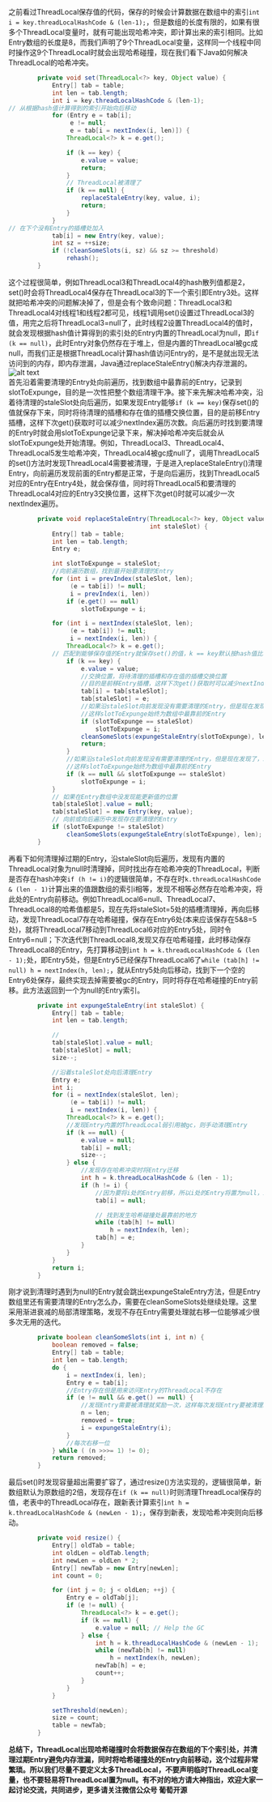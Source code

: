 之前看过ThreadLocal保存值的代码，保存的时候会计算数据在数组中的索引`int i = key.threadLocalHashCode & (len-1);`，但是数组的长度有限的，如果有很多个ThreadLocal变量时，就有可能出现哈希冲突，即计算出来的索引相同。比如Entry数组的长度是8，而我们声明了9个ThreadLocal变量，这样同一个线程中同时操作这9个ThreadLocal时就会出现哈希碰撞，现在我们看下Java如何解决ThreadLocal的哈希冲突。
```java
        private void set(ThreadLocal<?> key, Object value) {
            Entry[] tab = table;
            int len = tab.length;
            int i = key.threadLocalHashCode & (len-1);
// 从根据hash值计算得到的索引开始向后移动
            for (Entry e = tab[i];
                 e != null;
                 e = tab[i = nextIndex(i, len)]) {
                ThreadLocal<?> k = e.get();

                if (k == key) {
                    e.value = value;
                    return;
                }
                // ThreadLocal被清理了
                if (k == null) {
                    replaceStaleEntry(key, value, i);
                    return;
                }
            }
// 在下个没有Entry的插槽处加入
            tab[i] = new Entry(key, value);
            int sz = ++size;
            if (!cleanSomeSlots(i, sz) && sz >= threshold)
                rehash();
        }
```
这个过程很简单，例如ThreadLocal3和ThreadLocal4的hash散列值都是2，set()时会将ThreadLocal4保存在ThreadLocal3的下一个索引即Entry3处。这样就把哈希冲突的问题解决掉了，但是会有个致命问题：ThreadLocal3和ThreadLocal4对线程1和线程2都可见，线程1调用set()设置过ThreadLocal3的值，用完之后将ThreadLocal3=null了，此时线程2设置ThreadLocal4的值时，就会发现根据hash值计算得到的索引处的Entry内置的ThreadLocal为null，即`if (k == null)`，此时Entry对象仍然存在于堆上，但是内置的ThreadLocal被gc成null，而我们正是根据ThreadLocal计算hash值访问Entry的，是不是就出现无法访问到的内存，即内存泄漏，Java通过replaceStaleEntry()解决内存泄漏的。  
![alt text](../visio/threadlocal-hash.png)  
首先沿着需要清理的Entry处向前遍历，找到数组中最靠前的Entry，记录到slotToExpunge，目的是一次性把整个数组清理干净。接下来先解决哈希冲突，沿着待清理的staleSlot处向后遍历，如果发现Entry能够`if (k == key)`保存set()的值就保存下来，同时将待清理的插槽和存在值的插槽交换位置，目的是前移Entry插槽，这样下次get()获取时可以减少nextIndex遍历次数。向后遍历时找到要清理的Entry时就会用slotToExpunge记录下来，解决掉哈希冲突后就会从slotToExpunge处开始清理。例如，ThreadLocal3、ThreadLocal4、ThreadLocal5发生哈希冲突，ThreadLocal4被gc成null了，调用ThreadLocal5的set()方法时发现ThreadLocal4需要被清理，于是进入replaceStaleEntry()清理Entry，向前遍历发现前面的Entry都是正常，于是向后遍历，找到ThreadLocal5对应的Entry在Entry4处，就会保存值，同时将ThreadLocal5和要清理的ThreadLocal4对应的Entry3交换位置，这样下次get()时就可以减少一次nextIndex遍历。
```java
        private void replaceStaleEntry(ThreadLocal<?> key, Object value,
                                       int staleSlot) {
            Entry[] tab = table;
            int len = tab.length;
            Entry e;

            int slotToExpunge = staleSlot;
            //向前遍历数组，找到最开始要清理的Entry
            for (int i = prevIndex(staleSlot, len);
                 (e = tab[i]) != null;
                 i = prevIndex(i, len))
                if (e.get() == null)
                    slotToExpunge = i;

            for (int i = nextIndex(staleSlot, len);
                 (e = tab[i]) != null;
                 i = nextIndex(i, len)) {
                ThreadLocal<?> k = e.get();
            // 匹配到能够保存值的Entry就保存set()的值，k == key默认按hash值比较
                if (k == key) {
                    e.value = value;
                    //交换位置，将待清理的插槽和存在值的插槽交换位置
                    //目的是前移Entry插槽，这样下次get()获取时可以减少nextIndex遍历次数
                    tab[i] = tab[staleSlot];
                    tab[staleSlot] = e;
                    //如果沿staleSlot向前发现没有需要清理的Entry，但是现在发现了，就及时记录
                    //这样slotToExpunge始终为数组中最靠前的Entry
                    if (slotToExpunge == staleSlot)
                        slotToExpunge = i;
                    cleanSomeSlots(expungeStaleEntry(slotToExpunge), len);
                    return;
                }
                //如果沿staleSlot向前发现没有需要清理的Entry，但是现在发现了，就及时记录
                //这样slotToExpunge始终为数组中最靠前的Entry
                if (k == null && slotToExpunge == staleSlot)
                    slotToExpunge = i;
            }
            // 如果在Entry数组中没发现能更新值的位置
            tab[staleSlot].value = null;
            tab[staleSlot] = new Entry(key, value);
            // 向前或向后遍历中发现存在要清理的Entry
            if (slotToExpunge != staleSlot)
                cleanSomeSlots(expungeStaleEntry(slotToExpunge), len);
        }
```
再看下如何清理掉过期的Entry，沿staleSlot向后遍历，发现有内置的ThreadLocal对象为null时清理掉，同时找出存在哈希冲突的ThreadLocal，判断是否存在hash冲突`if (h != i)`的逻辑很简单，不存在时`k.threadLocalHashCode & (len - 1)`计算出来的值跟数组的索引i相等，发现不相等必然存在哈希冲突，将此处的Entry向前移动。例如ThreadLocal6=null、ThreadLocal7、ThreadLocal8的哈希值都是5，现在先将staleSlot=5处的插槽清理掉，再向后移动，发现ThreadLocal7存在哈希碰撞，保存在Entry6处(本来应该保存在5&8=5处)，就将ThreadLocal7移动到ThreadLocal6对应的Entry5处，同时令Entry6=null；下次迭代到ThreadLocal8,发现又存在哈希碰撞，此时移动保存ThreadLocal8的Entry，先打算移动到`int h = k.threadLocalHashCode & (len - 1);`处，即Entry5处，但是Entry5已经保存ThreadLocal6了`while (tab[h] != null) h = nextIndex(h, len);`，就从Entry5处向后移动，找到下一个空的Entry6处保存，最终实现去掉需要被gc的Entry，同时将存在哈希碰撞的Entry前移。此方法返回到一个为null的Entry索引。
```java
        private int expungeStaleEntry(int staleSlot) {
            Entry[] tab = table;
            int len = tab.length;

            //
            tab[staleSlot].value = null;
            tab[staleSlot] = null;
            size--;

            //沿着staleSlot处向后清理Entry
            Entry e;
            int i;
            for (i = nextIndex(staleSlot, len);
                 (e = tab[i]) != null;
                 i = nextIndex(i, len)) {
                ThreadLocal<?> k = e.get();
                //发现Entry内置的ThreadLocal弱引用被gc，则手动清理Entry
                if (k == null) {
                    e.value = null;
                    tab[i] = null;
                    size--;
                } else {
                    //发现存在哈希冲突时将Entry迁移
                    int h = k.threadLocalHashCode & (len - 1);
                    if (h != i) {
                        //因为要将i处的Entry前移，所以i处的Entry将置为null，i处的Entry引用保存在e变量
                        tab[i] = null;

                        // 找到发生哈希碰撞处最靠前的地方
                        while (tab[h] != null)
                            h = nextIndex(h, len);
                        tab[h] = e;
                    }
                }
            }
            return i;
        }
```
刚才说到清理时遇到为null的Entry就会跳出expungeStaleEntry方法，但是Entry数组里还有需要清理的Entry怎么办，需要在cleanSomeSlots处继续处理。这里采用渐进衰减的局部清理策略，发现不存在Entry需要处理就右移一位能够减少很多次无用的迭代。
```java
        private boolean cleanSomeSlots(int i, int n) {
            boolean removed = false;
            Entry[] tab = table;
            int len = tab.length;
            do {
                i = nextIndex(i, len);
                Entry e = tab[i];
                //Entry存在但是用来访问Entry的ThreadLocal不存在
                if (e != null && e.get() == null) {
                    //发现Entry需要被清理就奖励一次，这样每次发现Entry要被清理就会一直循环，直到清理完
                    n = len;
                    removed = true;
                    i = expungeStaleEntry(i);
                }
                //每次右移一位
            } while ( (n >>>= 1) != 0);
            return removed;
        }
```
最后set()时发现容量超出需要扩容了，通过resize()方法实现的，逻辑很简单，新数组默认为原数组的2倍，发现存在`if (k == null)`时则清理ThreadLocal保存的值，老表中的ThreadLocal存在，跟新表计算索引`int h = k.threadLocalHashCode & (newLen - 1);`，保存到新表，发现哈希冲突则向后移动。
```java
        private void resize() {
            Entry[] oldTab = table;
            int oldLen = oldTab.length;
            int newLen = oldLen * 2;
            Entry[] newTab = new Entry[newLen];
            int count = 0;

            for (int j = 0; j < oldLen; ++j) {
                Entry e = oldTab[j];
                if (e != null) {
                    ThreadLocal<?> k = e.get();
                    if (k == null) {
                        e.value = null; // Help the GC
                    } else {
                        int h = k.threadLocalHashCode & (newLen - 1);
                        while (newTab[h] != null)
                            h = nextIndex(h, newLen);
                        newTab[h] = e;
                        count++;
                    }
                }
            }

            setThreshold(newLen);
            size = count;
            table = newTab;
        }
```
**总结下，ThreadLocal出现哈希碰撞时会将数据保存在数组的下个索引处，并清理过期Entry避免内存泄漏，同时将哈希碰撞处的Entry向前移动，这个过程非常繁琐。所以我们尽量不要定义太多ThreadLocal，不要声明临时ThreadLocal变量，也不要轻易将ThreadLocal置为null。有不对的地方请大神指出，欢迎大家一起讨论交流，共同进步，更多请关注微信公众号 葡萄开源**
